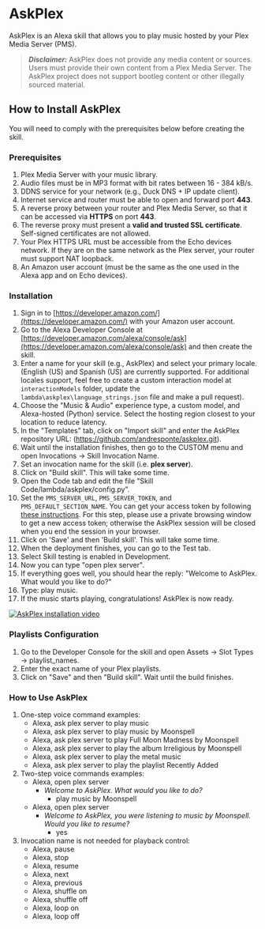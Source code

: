 # AskPlex

AskPlex is an Alexa skill that allows you to play music hosted by your Plex Media Server (PMS).

> ***Disclaimer:*** AskPlex does not provide any media content or sources. Users must provide their own content from a Plex Media Server. The AskPlex project does not support bootleg content or other illegally sourced material.

## How to Install AskPlex

You will need to comply with the prerequisites below before creating the skill.

### Prerequisites

1.  Plex Media Server with your music library.
2.  Audio files must be in MP3 format with bit rates between 16 - 384 kB/s.
3.  DDNS service for your network (e.g., Duck DNS + IP update client).
4.  Internet service and router must be able to open and forward port **443**.
5.  A reverse proxy between your router and Plex Media Server, so that it can be accessed via **HTTPS** on port **443**.
6.  The reverse proxy must present a **valid and trusted SSL certificate**. Self-signed certificates are not allowed.
7.  Your Plex HTTPS URL must be accessible from the Echo devices network. If they are on the same network as the Plex server, your router must support NAT loopback.
8.  An Amazon user account (must be the same as the one used in the Alexa app and on Echo devices).

### Installation

1.  Sign in to [https://developer.amazon.com/](https://developer.amazon.com/) with your Amazon user account.
2.  Go to the Alexa Developer Console at [https://developer.amazon.com/alexa/console/ask](https://developer.amazon.com/alexa/console/ask) and then create the skill.
3.  Enter a name for your skill (e.g., AskPlex) and select your primary locale. (English (US) and Spanish (US) are currently supported. For additional locales support, feel free to create a custom interaction model at `interactionModels` folder, update the `lambda\askplex\language_strings.json` file and make a pull request).
4.  Choose the "Music & Audio" experience type, a custom model, and Alexa-hosted (Python) service. Select the hosting region closest to your location to reduce latency.
5.  In the "Templates" tab, click on "Import skill" and enter the AskPlex repository URL: (https://github.com/andresponte/askplex.git).
6.  Wait until the installation finishes, then go to the CUSTOM menu and open Invocations -> Skill Invocation Name.
7.  Set an invocation name for the skill (i.e. **plex server**).
8.  Click on "Build skill". This will take some time.
9.  Open the Code tab and edit the file "Skill Code/lambda/askplex/config.py".
10. Set the `PMS_SERVER_URL`, `PMS_SERVER_TOKEN`, and `PMS_DEFAULT_SECTION_NAME`. You can get your access token by following [these instructions](https://support.plex.tv/articles/204059436-finding-an-authentication-token-x-plex-token/). For this step, please use a private browsing window to get a new access token; otherwise the AskPlex session will be closed when you end the session in your browser.
11. Click on 'Save' and then 'Build skill'. This will take some time.
12. When the deployment finishes, you can go to the Test tab.
13. Select Skill testing is enabled in Development.
14. Now you can type "open plex server".
15. If everything goes well, you should hear the reply: "Welcome to AskPlex. What would you like to do?"
16. Type: play music.
17. If the music starts playing, congratulations! AskPlex is now ready.

[![AskPlex installation video](https://img.youtube.com/vi/uPSYZyLXbg8/0.jpg)](https://youtu.be/uPSYZyLXbg8)

### Playlists Configuration

1.  Go to the Developer Console for the skill and open Assets -> Slot Types -> playlist_names.
2.  Enter the exact name of your Plex playlists.
3.  Click on "Save" and then "Build skill". Wait until the build finishes.

### How to Use AskPlex

1.  One-step voice command examples:
    - Alexa, ask plex server to play music
    - Alexa, ask plex server to play music by Moonspell
    - Alexa, ask plex server to play Full Moon Madness by Moonspell
    - Alexa, ask plex server to play the album Irreligious by Moonspell
    - Alexa, ask plex server to play the metal music
    - Alexa, ask plex server to play the playlist Recently Added
2.  Two-step voice commands examples:
    - Alexa, open plex server
        - *Welcome to AskPlex. What would you like to do?*
            - play music by Moonspell
    - Alexa, open plex server
        - *Welcome to AskPlex, you were listening to music by Moonspell. Would you like to resume?*
            - yes
3.  Invocation name is not needed for playback control:
    - Alexa, pause
    - Alexa, stop
    - Alexa, resume
    - Alexa, next
    - Alexa, previous
    - Alexa, shuffle on
    - Alexa, shuffle off
    - Alexa, loop on
    - Alexa, loop off